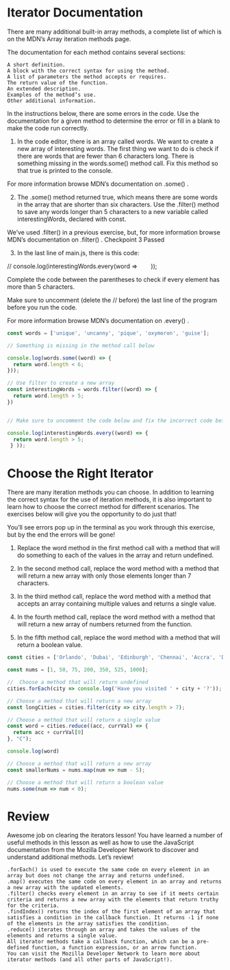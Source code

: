 # Iterator Documentation

There are many additional built-in array methods, a complete list of which is on the MDN’s Array iteration methods page.

The documentation for each method contains several sections:

    A short definition.
    A block with the correct syntax for using the method.
    A list of parameters the method accepts or requires.
    The return value of the function.
    An extended description.
    Examples of the method’s use.
    Other additional information.

In the instructions below, there are some errors in the code. Use the documentation for a given method to determine the error or fill in a blank to make the code run correctly.


1. In the code editor, there is an array called words. We want to create a new array of interesting words. The first thing we want to do is check if there are words that are fewer than 6 characters long. There is something missing in the words.some() method call. Fix this method so that true is printed to the console.

For more information browse MDN’s documentation on .some() .

2. The .some() method returned true, which means there are some words in the array that are shorter than six characters. Use the .filter() method to save any words longer than 5 characters to a new variable called interestingWords, declared with const.

We’ve used .filter() in a previous exercise, but, for more information browse MDN’s documentation on .filter() .
Checkpoint 3 Passed

3. In the last line of main.js, there is this code:

// console.log(interestingWords.every(word =>        ));

Complete the code between the parentheses to check if every element has more than 5 characters.

Make sure to uncomment (delete the // before) the last line of the program before you run the code.

For more information browse MDN’s documentation on .every() .


```javascript
const words = ['unique', 'uncanny', 'pique', 'oxymoron', 'guise'];

// Something is missing in the method call below

console.log(words.some((word) => {
  return word.length < 6;
}));

// Use filter to create a new array
const interestingWords = words.filter((word) => {
  return word.length > 5;
})


// Make sure to uncomment the code below and fix the incorrect code before running it

console.log(interestingWords.every((word) => {
  return word.length > 5;
 } ));

```


# Choose the Right Iterator

There are many iteration methods you can choose. In addition to learning the correct syntax for the use of iteration methods, it is also important to learn how to choose the correct method for different scenarios. The exercises below will give you the opportunity to do just that!

You’ll see errors pop up in the terminal as you work through this exercise, but by the end the errors will be gone!


1. Replace the word method in the first method call with a method that will do something to each of the values in the array and return undefined.

2. In the second method call, replace the word method with a method that will return a new array with only those elements longer than 7 characters.

3. In the third method call, replace the word method with a method that accepts an array containing multiple values and returns a single value.

4. In the fourth method call, replace the word method with a method that will return a new array of numbers returned from the function.

5. In the fifth method call, replace the word method with a method that will return a boolean value.



```javascript
const cities = ['Orlando', 'Dubai', 'Edinburgh', 'Chennai', 'Accra', 'Denver', 'Eskisehir', 'Medellin', 'Yokohama'];

const nums = [1, 50, 75, 200, 350, 525, 1000];

//  Choose a method that will return undefined
cities.forEach(city => console.log('Have you visited ' + city + '?'));

// Choose a method that will return a new array
const longCities = cities.filter(city => city.length > 7);

// Choose a method that will return a single value
const word = cities.reduce((acc, currVal) => {
  return acc + currVal[0]
}, "C");

console.log(word)

// Choose a method that will return a new array
const smallerNums = nums.map(num => num - 5);

// Choose a method that will return a boolean value
nums.some(num => num < 0);
```






# Review

Awesome job on clearing the iterators lesson! You have learned a number of useful methods in this lesson as well as how to use the JavaScript documentation from the Mozilla Developer Network to discover and understand additional methods. Let’s review!

    .forEach() is used to execute the same code on every element in an array but does not change the array and returns undefined.
    .map() executes the same code on every element in an array and returns a new array with the updated elements.
    .filter() checks every element in an array to see if it meets certain criteria and returns a new array with the elements that return truthy for the criteria.
    .findIndex() returns the index of the first element of an array that satisfies a condition in the callback function. It returns -1 if none of the elements in the array satisfies the condition.
    .reduce() iterates through an array and takes the values of the elements and returns a single value.
    All iterator methods take a callback function, which can be a pre-defined function, a function expression, or an arrow function.
    You can visit the Mozilla Developer Network to learn more about iterator methods (and all other parts of JavaScript!).


